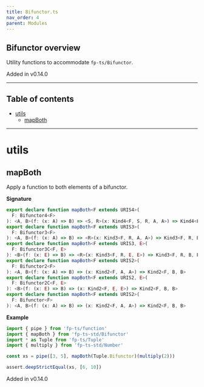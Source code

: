 ```yaml
---
title: Bifunctor.ts
nav_order: 4
parent: Modules
---
```


## Bifunctor overview

Utility functions to accommodate `fp-ts/Bifunctor`.

Added in v0.14.0

---

<h2 class="text-delta">Table of contents</h2>

- [utils](#utils)
  - [mapBoth](#mapboth)

---

# utils

## mapBoth

Apply a function to both elements of a bifunctor.

**Signature**

```ts
export declare function mapBoth<F extends URIS4>(
  F: Bifunctor4<F>
): <A, B>(f: (x: A) => B) => <S, R>(x: Kind4<F, S, R, A, A>) => Kind4<F, S, R, B, B>
export declare function mapBoth<F extends URIS3>(
  F: Bifunctor3<F>
): <A, B>(f: (x: A) => B) => <R>(x: Kind3<F, R, A, A>) => Kind3<F, R, B, B>
export declare function mapBoth<F extends URIS3, E>(
  F: Bifunctor3C<F, E>
): <B>(f: (x: E) => B) => <R>(x: Kind3<F, R, E, E>) => Kind3<F, R, B, B>
export declare function mapBoth<F extends URIS2>(
  F: Bifunctor2<F>
): <A, B>(f: (x: A) => B) => (x: Kind2<F, A, A>) => Kind2<F, B, B>
export declare function mapBoth<F extends URIS2, E>(
  F: Bifunctor2C<F, E>
): <B>(f: (x: E) => B) => (x: Kind2<F, E, E>) => Kind2<F, B, B>
export declare function mapBoth<F extends URIS2>(
  F: Bifunctor<F>
): <A, B>(f: (x: A) => B) => (x: Kind2<F, A, A>) => Kind2<F, B, B>
```

**Example**

```ts
import { pipe } from 'fp-ts/function'
import { mapBoth } from 'fp-ts-std/Bifunctor'
import * as Tuple from 'fp-ts/Tuple'
import { multiply } from 'fp-ts-std/Number'

const xs = pipe([3, 5], mapBoth(Tuple.Bifunctor)(multiply(2)))

assert.deepStrictEqual(xs, [6, 10])
```

Added in v0.14.0
